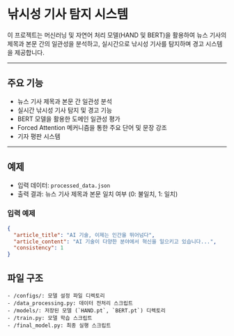 # 낚시성 기사 탐지 시스템

이 프로젝트는 머신러닝 및 자연어 처리 모델(HAND 및 BERT)을 활용하여 뉴스 기사의 제목과 본문 간의 일관성을 분석하고, 실시간으로 낚시성 기사를 탐지하며 경고 시스템을 제공합니다.

---

## 주요 기능

- 뉴스 기사 제목과 본문 간 일관성 분석
- 실시간 낚시성 기사 탐지 및 경고 기능
- BERT 모델을 활용한 도메인 일관성 평가
- Forced Attention 메커니즘을 통한 주요 단어 및 문장 강조
- 기자 평판 시스템

---



## 예제

- 입력 데이터: `processed_data.json`
- 출력 결과: 뉴스 기사 제목과 본문 일치 여부 (0: 불일치, 1: 일치)

### 입력 예제
```json
{
  "article_title": "AI 기술, 이제는 인간을 뛰어넘다",
  "article_content": "AI 기술이 다양한 분야에서 혁신을 일으키고 있습니다...",
  "consistency": 1
}
```

## 파일 구조

```
- /configs/: 모델 설정 파일 디렉토리
- /data_processing.py: 데이터 전처리 스크립트
- /models/: 저장된 모델 (`HAND.pt`, `BERT.pt`) 디렉토리
- /train.py: 모델 학습 스크립트
- /final_model.py: 최종 실행 스크립트
```
